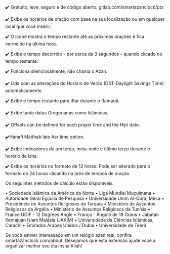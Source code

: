 ﻿✔️ Gratuito, leve, seguro e de código aberto: gitlab.com/smartazanclock/ptx

✔️ Exibe os horários de oração com base na sua localização ou em qualquer local que você inserir.

✔️ O ícone mostra o tempo restante até as próximas orações e fica vermelho na última hora.

✔️ Exibe o tempo decorrido - por cerca de 3 segundos - quando clicado no tempo restante.

✔️ Funciona silenciosamente, não chama o Azan.

✔️ Lida com as alterações do Horário de Verão (DST-Daylight Savings Time) automaticamente.

✔️ Exibe o tempo restante para iftar durante o Ramadã.

✔️ Exibe tanto datas Gregorianas como Islâmicas.

✔️ Offsets can be defined for each prayer time and the Hijri date.

✔️Hanafi Madhab late Asr time option.

✔️ Exibe indicadores de um terço, meia-noite e último terço durante o horário de Isha.

✔️ Exibe os horários no formato de 12 horas. Pode ser alterado para o formato de 24 horas clicando na área de tempos de oração.

Os seguintes métodos de cálculo estão disponíveis:

•	Sociedade Islâmica da América do Norte
•	Liga Mundial Muçulmana
•	Autoridade Geral Egípcia de Pesquisa
•	Universidade Umm Al-Qura, Meca
•	Presidência de Assuntos Religiosos da Turquia
•	Ministério de Assuntos Religiosos da Argélia
•	Ministério de Assuntos Religiosos da Tunísia
•	France UOIF - 12 Degrees Angle
•	França - Ângulo de 18 Graus
•	Jabatan Kemajuan Islam Malásia (JAKIM)
•	Universidade de Ciências Islâmicas, Carachi
•	Emirados Árabes Unidos / Dubai
•	Universidade de Teerã

Se você estiver interessado em um relógio azan real, confira smartazanclock.com/about.
Desejamos que esta extensão ajude você a organizar melhor seu dia Insha'Allah!
